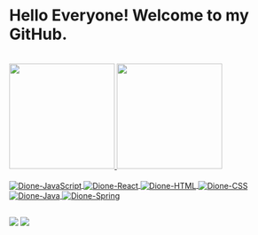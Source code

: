 # Hello Everyone! Welcome to my GitHub.
<br>
<div>
  <a href="https://github.com/DioneDev">
  <img height="190em" src="https://github-readme-stats.vercel.app/api?username=DioneDev&show_icons=true&theme=chartreuse-dark&include_all_commits=true&count_private=true"/>
  <img height="190em" src="https://github-readme-stats.vercel.app/api/top-langs/?username=DioneDev&layout=compact&langs_count=7&theme=chartreuse-dark"/>
</div>
  
<div style="display: inline_block"><br>
  <img align="center" alt="Dione-JavaScript" src="https://img.icons8.com/nolan/54/javascript.png"/>
  <img align="center" alt="Dione-React" src="https://img.icons8.com/color/45/000000/react-native.png"/>
  <img align="center" alt="Dione-HTML" src="https://img.icons8.com/color/50/000000/html-5--v1.png"/>
  <img align="center" alt="Dione-CSS" src="https://img.icons8.com/color/48/000000/css3.png"/>
  <img align="center" alt="Dione-Java" src="https://img.icons8.com/color/54/000000/java-coffee-cup-logo--v1.png"/>
  <img align="center" alt="Dione-Spring" src="https://img.icons8.com/color/48/000000/spring-logo.png"/>    
</div>
  
## 
  
<div>
  <a href="https://www.instagram.com/dione.dev" target="_blank"><img src="https://img.shields.io/badge/-Instagram-%23E4405F?style=for-the-badge&logo=instagram&logoColor=white"     target="_blank"></a>
  <a href="https://www.linkedin.com/in/dionedev" target="_blank"><img src="https://img.shields.io/badge/-LinkedIn-%230077B5?style=for-the-badge&logo=linkedin&logoColor=white"     target="_blank"></a> 
 </div>
